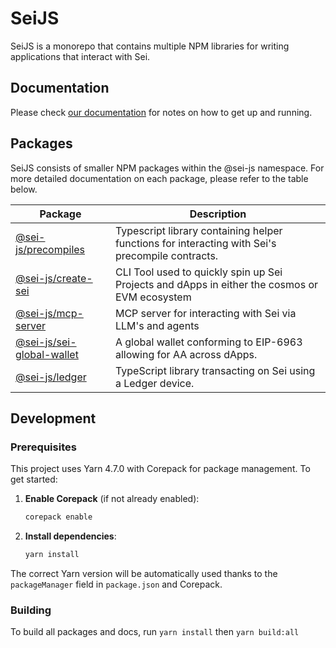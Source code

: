 # SeiJS

SeiJS is a monorepo that contains multiple NPM libraries for writing applications that interact with Sei.

## Documentation

Please check [our documentation](https://sei-js.docs.sei.io) for notes on how to get up and running. 

## Packages

SeiJS consists of smaller NPM packages within the @sei-js namespace. For more detailed documentation on each package,
please refer to the table below.

| Package                                                 | Description                                                                                                                     |
|---------------------------------------------------------|---------------------------------------------------------------------------------------------------------------------------------|
| [@sei-js/precompiles](packages/precompiles)             | Typescript library containing helper functions for interacting with Sei's precompile contracts.                                  |
| [@sei-js/create-sei](packages/create-sei)               | CLI Tool used to quickly spin up Sei Projects and dApps in either the cosmos or EVM ecosystem                                   |
| [@sei-js/mcp-server](packages/mcp-server)               | MCP server for interacting with Sei via LLM's and agents                                                                        |
| [@sei-js/sei-global-wallet](packages/sei-global-wallet) | A global wallet conforming to EIP-6963 allowing for AA across dApps.                                                            |
| [@sei-js/ledger](packages/ledger)                       | TypeScript library transacting on Sei using a Ledger device.                                                                    |

## Development

### Prerequisites

This project uses Yarn 4.7.0 with Corepack for package management. To get started:

1. **Enable Corepack** (if not already enabled):
   ```bash
   corepack enable
   ```

2. **Install dependencies**:
   ```bash
   yarn install
   ```

The correct Yarn version will be automatically used thanks to the `packageManager` field in `package.json` and Corepack.

### Building

To build all packages and docs, run `yarn install` then `yarn build:all`
